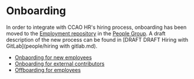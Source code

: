 # Onboarding

In order to integrate with CCAO HR's hiring process, onboarding has been moved to the [Employment repository](https://gitlab.com/ccao-data-science---modeling/career-development/employment) in the [People Group](https://gitlab.com/ccao-data-science---modeling/career-development). A draft description of the new process can be found in [DRAFT DRAFT Hiring with GitLab](people/hiring with gitlab.md).

* [Onbaording for new employees](https://gitlab.com/ccao-data-science---modeling/career-development/employment/-/blob/master/.gitlab/issue_templates/ds-onboarding.md)
* [Onboarding for external contributors](https://gitlab.com/ccao-data-science---modeling/career-development/employment/-/blob/master/.gitlab/issue_templates/ds%20-%20onboarding-external.md)
* [Offboarding for employees](https://gitlab.com/ccao-data-science---modeling/career-development/employment/-/blob/master/.gitlab/issue_templates/ds-offboarding.md)